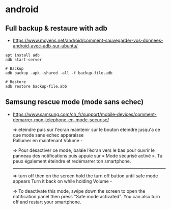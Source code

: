 # android


## Full backup & restaure with adb
* https://www.moyens.net/android/comment-sauvegarder-vos-donnees-android-avec-adb-sur-ubuntu/
```
apt install adb
adb start-server

# Backup
adb backup -apk -shared -all -f backup-file.adb

# Restore
adb restore backup-file.abb
```

## Samsung rescue mode (mode sans echec)
* https://www.samsung.com/ch_fr/support/mobile-devices/comment-demarrer-mon-telephone-en-mode-securise/  

  => eteindre puis sur l'ecran maintenir sur le bouton eteindre jusqu'a ce que mode sans echec apparaisse  
  Rallumer en maintenant Volume -
  
  => Pour désactiver ce mode, balaie l’écran vers le bas pour ouvrir le panneau des notifications puis appuie sur « Mode sécurisé activé ». Tu peux également éteindre et redémarrer ton smartphone.  
  
  _________________________________________  
  
  => turn off then on the screen hold the turn off button until safe mode appears
   Turn it back on while holding Volume -
  
   => To deactivate this mode, swipe down the screen to open the notification panel then press "Safe mode activated". You can also turn off and restart your smartphone. 
